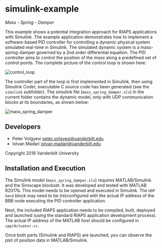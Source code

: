 # simulink-example

_Mass - Spring - Damper_

This example shows a potential integration approach for RIAPS applications with Simulink. The example application demonstrates how to implement a software-based PID controller for controlling a dynamic physical system simulated real-time in Simulink. The simulated dynamic system is a mass-spring-damper governed by a 2nd order differential equation. The PID controller aims to control the position of the _mass_ along a predefined set of control points. The complete picture of the control loop is shown here:

 ![control_loop](img/control_loop.png)

 The controller part of the loop is first implemented in Simulink, then using Simulink Coder, executable C source code has been generated (see the `simulink` subfolder). The simulink file (`mass_spring_damper.slx`) in the current folder contains the dynamic model, only with UDP communication blocks at its boundaries, as shown below:

 ![mass_spring_damper](img/mass_spring_damper.png)

## Developers

- Peter Volgyesi <peter.volgyesi@vanderbilt.edu>
- Istvan Madari <istvan.madari@vanderbilt.edu>

Copyright 2018 Vanderbilt University

## Installation and Execution

The Simulink model (`mass_spring_damper.slx`) requires MATLAB/Simulink and the Simscape blockset. It was developed and tested with MATLAB R2017b. This model needs to be opened and executed in Simulink. The `UDP Send` block may need to be (re)configured with the actual IP address of the BBB node executing the PID controller application.

Next, the included RIAPS application needs to be compiled, built, deployed and launched (using the standard RIAPS application development process). The actual IP address of the MATLAB host should be configured in `cpp/Actuator.cc`.

Once both parts (Simulink and RIAPS) are launched, you can observe the plot of position data in MATLAB/Simulink.
